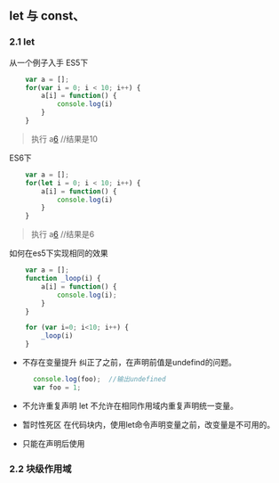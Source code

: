 ## let 与 const、

### 2.1 let
从一个例子入手
ES5下
``` javascript
    var a = [];
    for(var i = 0; i < 10; i++) {
        a[i] = function() {
            console.log(i)
        }
    }
```
> 执行 a[6]()  //结果是10

ES6下
``` javascript
    var a = [];
    for(let i = 0; i < 10; i++) {
        a[i] = function() {
            console.log(i)
        }
    }
```
> 执行 a[6]()  //结果是6

如何在es5下实现相同的效果
``` javascript
    var a = [];
    function _loop(i) {
        a[i] = function() {
            console.log(i);
        }
    }

    for (var i=0; i<10; i++) {
        _loop(i)
    }
```
 - 不存在变量提升
   纠正了之前，在声明前值是undefind的问题。

  ``` javascript
        console.log(foo);  //输出undefined
        var foo = 1;
  ```
 - 不允许重复声明
    let 不允许在相同作用域内重复声明统一变量。

- 暂时性死区
    在代码块内，使用let命令声明变量之前，改变量是不可用的。

- 只能在声明后使用

### 2.2 块级作用域


